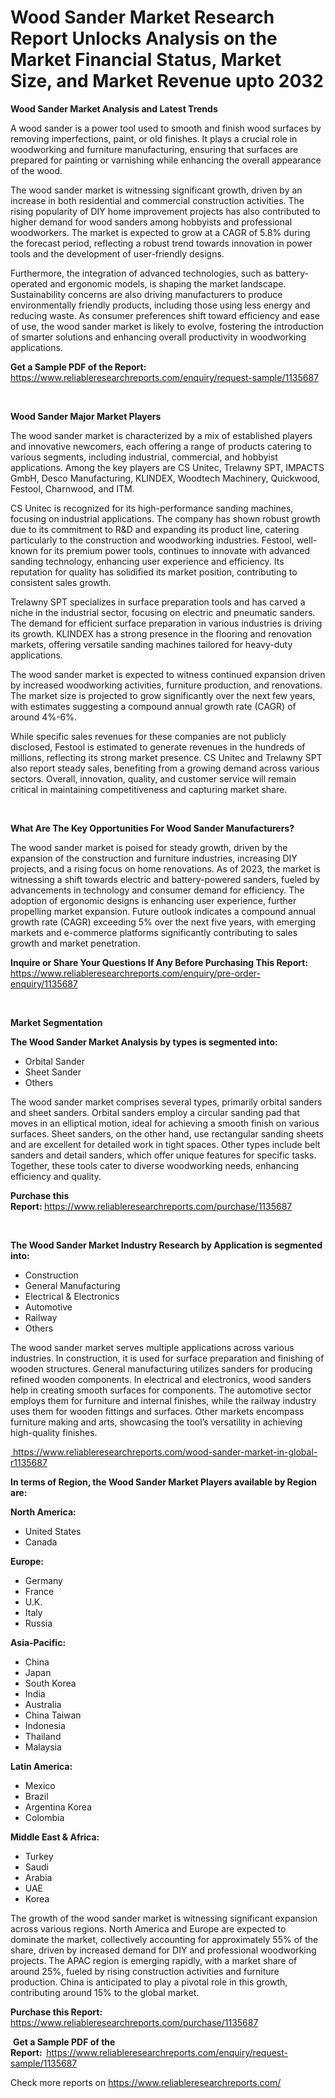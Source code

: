 <p><h1>Wood Sander Market Research Report Unlocks Analysis on the Market Financial Status, Market Size, and Market Revenue upto 2032</h1></p><p><strong>Wood Sander Market Analysis and Latest Trends</strong></p>
<p><p>A wood sander is a power tool used to smooth and finish wood surfaces by removing imperfections, paint, or old finishes. It plays a crucial role in woodworking and furniture manufacturing, ensuring that surfaces are prepared for painting or varnishing while enhancing the overall appearance of the wood.</p><p>The wood sander market is witnessing significant growth, driven by an increase in both residential and commercial construction activities. The rising popularity of DIY home improvement projects has also contributed to higher demand for wood sanders among hobbyists and professional woodworkers. The market is expected to grow at a CAGR of 5.8% during the forecast period, reflecting a robust trend towards innovation in power tools and the development of user-friendly designs.</p><p>Furthermore, the integration of advanced technologies, such as battery-operated and ergonomic models, is shaping the market landscape. Sustainability concerns are also driving manufacturers to produce environmentally friendly products, including those using less energy and reducing waste. As consumer preferences shift toward efficiency and ease of use, the wood sander market is likely to evolve, fostering the introduction of smarter solutions and enhancing overall productivity in woodworking applications.</p></p>
<p><strong>Get a Sample PDF of the Report:&nbsp;</strong> <a href="https://www.reliableresearchreports.com/enquiry/request-sample/1135687?utm_campaign=3309&utm_medium=2&utm_source=Github&utm_content=ia&utm_term=09042025&utm_id=wood-sander">https://www.reliableresearchreports.com/enquiry/request-sample/1135687</a></p>
<p>&nbsp;</p>
<p><strong>Wood Sander Major Market Players</strong></p>
<p><p>The wood sander market is characterized by a mix of established players and innovative newcomers, each offering a range of products catering to various segments, including industrial, commercial, and hobbyist applications. Among the key players are CS Unitec, Trelawny SPT, IMPACTS GmbH, Desco Manufacturing, KLINDEX, Woodtech Machinery, Quickwood, Festool, Charnwood, and ITM.</p><p>CS Unitec is recognized for its high-performance sanding machines, focusing on industrial applications. The company has shown robust growth due to its commitment to R&D and expanding its product line, catering particularly to the construction and woodworking industries. Festool, well-known for its premium power tools, continues to innovate with advanced sanding technology, enhancing user experience and efficiency. Its reputation for quality has solidified its market position, contributing to consistent sales growth.</p><p>Trelawny SPT specializes in surface preparation tools and has carved a niche in the industrial sector, focusing on electric and pneumatic sanders. The demand for efficient surface preparation in various industries is driving its growth. KLINDEX has a strong presence in the flooring and renovation markets, offering versatile sanding machines tailored for heavy-duty applications.</p><p>The wood sander market is expected to witness continued expansion driven by increased woodworking activities, furniture production, and renovations. The market size is projected to grow significantly over the next few years, with estimates suggesting a compound annual growth rate (CAGR) of around 4%-6%. </p><p>While specific sales revenues for these companies are not publicly disclosed, Festool is estimated to generate revenues in the hundreds of millions, reflecting its strong market presence. CS Unitec and Trelawny SPT also report steady sales, benefiting from a growing demand across various sectors. Overall, innovation, quality, and customer service will remain critical in maintaining competitiveness and capturing market share.</p></p>
<p>&nbsp;</p>
<p><strong>What Are The Key Opportunities For Wood Sander Manufacturers?</strong></p>
<p><p>The wood sander market is poised for steady growth, driven by the expansion of the construction and furniture industries, increasing DIY projects, and a rising focus on home renovations. As of 2023, the market is witnessing a shift towards electric and battery-powered sanders, fueled by advancements in technology and consumer demand for efficiency. The adoption of ergonomic designs is enhancing user experience, further propelling market expansion. Future outlook indicates a compound annual growth rate (CAGR) exceeding 5% over the next five years, with emerging markets and e-commerce platforms significantly contributing to sales growth and market penetration.</p></p>
<p><strong>Inquire or Share Your Questions If Any Before Purchasing This Report:</strong> <a href="https://www.reliableresearchreports.com/enquiry/pre-order-enquiry/1135687?utm_campaign=3309&utm_medium=2&utm_source=Github&utm_content=ia&utm_term=09042025&utm_id=wood-sander">https://www.reliableresearchreports.com/enquiry/pre-order-enquiry/1135687</a></p>
<p>&nbsp;</p>
<p><strong>Market Segmentation</strong></p>
<p><strong>The Wood Sander Market Analysis by types is segmented into:</strong></p>
<p><ul><li>Orbital Sander</li><li>Sheet Sander</li><li>Others</li></ul></p>
<p><p>The wood sander market comprises several types, primarily orbital sanders and sheet sanders. Orbital sanders employ a circular sanding pad that moves in an elliptical motion, ideal for achieving a smooth finish on various surfaces. Sheet sanders, on the other hand, use rectangular sanding sheets and are excellent for detailed work in tight spaces. Other types include belt sanders and detail sanders, which offer unique features for specific tasks. Together, these tools cater to diverse woodworking needs, enhancing efficiency and quality.</p></p>
<p><strong>Purchase this Report:&nbsp;</strong><a href="https://www.reliableresearchreports.com/purchase/1135687?utm_campaign=3309&utm_medium=2&utm_source=Github&utm_content=ia&utm_term=09042025&utm_id=wood-sander">https://www.reliableresearchreports.com/purchase/1135687</a></p>
<p>&nbsp;</p>
<p><strong>The Wood Sander Market Industry Research by Application is segmented into:</strong></p>
<p><ul><li>Construction</li><li>General Manufacturing</li><li>Electrical & Electronics</li><li>Automotive</li><li>Railway</li><li>Others</li></ul></p>
<p><p>The wood sander market serves multiple applications across various industries. In construction, it is used for surface preparation and finishing of wooden structures. General manufacturing utilizes sanders for producing refined wooden components. In electrical and electronics, wood sanders help in creating smooth surfaces for components. The automotive sector employs them for furniture and internal finishes, while the railway industry uses them for wooden fittings and surfaces. Other markets encompass furniture making and arts, showcasing the tool’s versatility in achieving high-quality finishes.</p></p>
<p><a href="https://www.reliableresearchreports.com/wood-sander-market-in-global-r1135687?utm_campaign=3309&utm_medium=2&utm_source=Github&utm_content=ia&utm_term=09042025&utm_id=wood-sander">&nbsp;https://www.reliableresearchreports.com/wood-sander-market-in-global-r1135687</a></p>
<p><strong>In terms of Region, the Wood Sander Market Players available by Region are:</strong></p>
<p>
    <p> <strong> North America: </strong>
        <ul>
            <li>United States</li>
            <li>Canada</li>
        </ul>
        </p> 
    <p> <strong> Europe: </strong>
        <ul>
            <li>Germany</li>
            <li>France</li>
            <li>U.K.</li>
            <li>Italy</li>
            <li>Russia</li>
        </ul>
        </p> 
    <p> <strong> Asia-Pacific: </strong>
        <ul>
            <li>China</li>
            <li>Japan</li>
            <li>South Korea</li>
            <li>India</li>
            <li>Australia</li>
            <li>China Taiwan</li>
            <li>Indonesia</li>
            <li>Thailand</li>
            <li>Malaysia</li>
        </ul>
        </p> 
    <p> <strong> Latin America: </strong>
        <ul>
            <li>Mexico</li>
            <li>Brazil</li>
            <li>Argentina Korea</li>
            <li>Colombia</li>
        </ul>
        </p> 
    <p> <strong> Middle East & Africa: </strong>
        <ul>
            <li>Turkey</li>
            <li>Saudi</li>
            <li>Arabia</li>
            <li>UAE</li>
            <li>Korea</li>
        </ul>
    </p>
    </p>
<p><p>The growth of the wood sander market is witnessing significant expansion across various regions. North America and Europe are expected to dominate the market, collectively accounting for approximately 55% of the share, driven by increased demand for DIY and professional woodworking projects. The APAC region is emerging rapidly, with a market share of around 25%, fueled by rising construction activities and furniture production. China is anticipated to play a pivotal role in this growth, contributing around 15% to the global market.</p></p>
<p><strong>Purchase this Report: </strong><a href="https://www.reliableresearchreports.com/purchase/1135687?utm_campaign=3309&utm_medium=2&utm_source=Github&utm_content=ia&utm_term=09042025&utm_id=wood-sander">https://www.reliableresearchreports.com/purchase/1135687</a></p>
<p>&nbsp;<strong>Get a Sample PDF of the Report:&nbsp;&nbsp;</strong><a href="https://www.reliableresearchreports.com/enquiry/request-sample/1135687?utm_campaign=3309&utm_medium=2&utm_source=Github&utm_content=ia&utm_term=09042025&utm_id=wood-sander">https://www.reliableresearchreports.com/enquiry/request-sample/1135687</a></p>
<p><strong></strong></p>
<p>Check more reports on <a href="https://www.reliableresearchreports.com/?utm_campaign=3309&utm_medium=2&utm_source=Github&utm_content=ia&utm_term=09042025&utm_id=wood-sander">https://www.reliableresearchreports.com/</a></p>